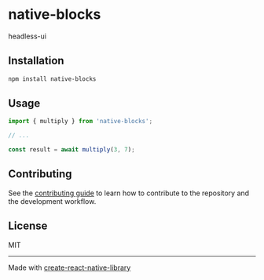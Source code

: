 # native-blocks

headless-ui

## Installation

```sh
npm install native-blocks
```

## Usage

```js
import { multiply } from 'native-blocks';

// ...

const result = await multiply(3, 7);
```

## Contributing

See the [contributing guide](CONTRIBUTING.md) to learn how to contribute to the repository and the development workflow.

## License

MIT

---

Made with [create-react-native-library](https://github.com/callstack/react-native-builder-bob)
